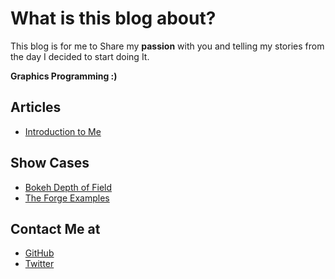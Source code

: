 # What is this blog about?
This blog is for me to Share my **passion** with you and telling my stories from the day I decided to start doing It.

**Graphics Programming :)**


## Articles
- [Introduction to Me](/Introduction)

## Show Cases
- [Bokeh Depth of Field](/Bokeh)
- [The Forge Examples](/TheForgeExamples)

## Contact Me at
- [GitHub](https://github.com/Erfan-Ahmadi)
- [Twitter](https://twitter.com/ahmadierfan999)
